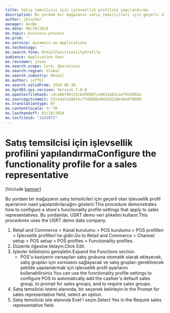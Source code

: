 ```yaml
---
title: Satış temsilcisi için işlevsellik profilini yapılandırma
description: Bu yordam bir mağazanın satış temsilcileri için geçerli olan işlevsellik profil ayarlarının nasıl yapılandırılacağını gösterir.
author: jblucher
manager: AnnBe
ms.date: 08/29/2018
ms.topic: business-process
ms.prod: ''
ms.service: dynamics-ax-applications
ms.technology: ''
ms.search.form: RetailFunctionalityProfile
audience: Application User
ms.reviewer: josaw
ms.search.scope: Core, Operations
ms.search.region: Global
ms.search.industry: Retail
ms.author: jeffbl
ms.search.validFrom: 2016-06-30
ms.dyn365.ops.version: Version 7.0.0
ms.openlocfilehash: cdca0b790131c6d30987ca9651b61ceef82d95ba
ms.sourcegitcommit: 57e1dafa186fec77ddd8ba9425d238e36e0f0998
ms.translationtype: HT
ms.contentlocale: tr-TR
ms.lasthandoff: 03/18/2020
ms.locfileid: "3141072"
---
```

# <a name="configure-the-functionality-profile-for-a-sales-representative"></a><span data-ttu-id="039d4-103">Satış temsilcisi için işlevsellik profilini yapılandırma</span><span class="sxs-lookup"><span data-stu-id="039d4-103">Configure the functionality profile for a sales representative</span></span>

[!include [banner](../includes/banner.md)]

<span data-ttu-id="039d4-104">Bu yordam bir mağazanın satış temsilcileri için geçerli olan işlevsellik profil ayarlarının nasıl yapılandırılacağını gösterir.</span><span class="sxs-lookup"><span data-stu-id="039d4-104">This procedure demonstrates how to configure a store's functionality profile settings that apply to sales representatives.</span></span> <span data-ttu-id="039d4-105">Bu yordamlar, USRT demo veri şirketini kullanır.</span><span class="sxs-lookup"><span data-stu-id="039d4-105">This procedures uses the USRT demo data company.</span></span>

1. <span data-ttu-id="039d4-106">Retail and Commerce > Kanal kurulumu > POS kurulumu > POS profilleri > İşlevsellik profilleri'ne gidin.</span><span class="sxs-lookup"><span data-stu-id="039d4-106">Go to Retail and Commerce > Channel setup > POS setup > POS profiles > Functionality profiles.</span></span>
2. <span data-ttu-id="039d4-107">Düzenle öğesine tıklayın.</span><span class="sxs-lookup"><span data-stu-id="039d4-107">Click Edit.</span></span>
3. <span data-ttu-id="039d4-108">İşlevler bölümünü genişletin.</span><span class="sxs-lookup"><span data-stu-id="039d4-108">Expand the Functions section.</span></span>
    * <span data-ttu-id="039d4-109">POS'u kasiyerin varsayılan satış grubuna otomatik olarak ekleyecek, satış grupları için sormasını sağlayacak ve satış grupları gerektirecek şekilde yapılandırmak için işlevsellik profil ayarlarını kullanabilirsiniz.</span><span class="sxs-lookup"><span data-stu-id="039d4-109">You can use the functionality profile settings to configure POS to automatically add the cashier's default sales group, to prompt for sales groups, and to require sales groups.</span></span>  
4. <span data-ttu-id="039d4-110">Satış temsilcisi istemi alanında, bir seçenek belirleyin.</span><span class="sxs-lookup"><span data-stu-id="039d4-110">In the Prompt for sales representative field, select an option.</span></span>
5. <span data-ttu-id="039d4-111">Satış temsilcisi iste alanında Evet'i seçin.</span><span class="sxs-lookup"><span data-stu-id="039d4-111">Select Yes in the Require sales representative field.</span></span>

